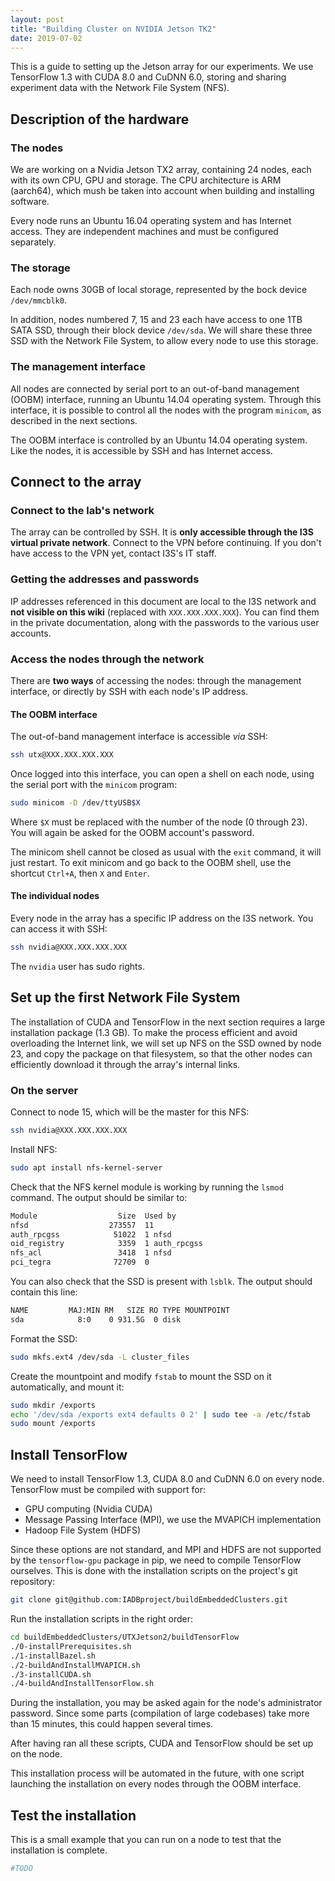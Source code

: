 ```yaml
---
layout: post
title: "Building Cluster on NVIDIA Jetson TK2"
date: 2019-07-02
---
```


This is a guide to setting up the Jetson array for our experiments. We use TensorFlow 1.3 with CUDA 8.0 and CuDNN 6.0, storing and sharing experiment data with the Network File System (NFS).

## Description of the hardware

### The nodes

We are working on a Nvidia Jetson TX2 array, containing 24 nodes, each with its own CPU, GPU and storage. The CPU architecture is ARM (aarch64), which mush be taken into account when building and installing software.

Every node runs an Ubuntu 16.04 operating system and has Internet access. They are independent machines and must be configured separately.

### The storage

Each node owns 30GB of local storage, represented by the bock device `/dev/mmcblk0`.

In addition, nodes numbered 7, 15 and 23 each have access to one 1TB SATA SSD, through their block device `/dev/sda`. We will share these three SSD with the Network File System, to allow every node to use this storage.

### The management interface

All nodes are connected by serial port to an out-of-band management (OOBM) interface, running an Ubuntu 14.04 operating system. Through this interface, it is possible to control all the nodes with the program `minicom`, as described in the next sections.

The OOBM interface is controlled by an Ubuntu 14.04 operating system. Like the nodes, it is accessible by SSH and has Internet access.

## Connect to the array

### Connect to the lab's network

The array can be controlled by SSH. It is **only accessible through the I3S virtual private network**. Connect to the VPN before continuing. If you don't have access to the VPN yet, contact I3S's IT staff.

### Getting the addresses and passwords

IP addresses referenced in this document are local to the I3S network and **not visible on this wiki** (replaced with `XXX.XXX.XXX.XXX`). You can find them in the private documentation, along with the passwords to the various user accounts.

### Access the nodes through the network

There are **two ways** of accessing the nodes: through the management interface, or directly by SSH with each node's IP address.

#### The OOBM interface

The out-of-band management interface is accessible _via_ SSH:

```bash
ssh utx@XXX.XXX.XXX.XXX
```

Once logged into this interface, you can open a shell on each node, using the serial port with the `minicom` program:

```bash
sudo minicom -D /dev/ttyUSB$X
```

Where `$X` must be replaced with the number of the node (0 through 23). You will again be asked for the OOBM account's password.

The minicom shell cannot be closed as usual with the `exit` command, it will just restart. To exit minicom and go back to the OOBM shell, use the shortcut `Ctrl+A`, then `X` and `Enter`.

#### The individual nodes

Every node in the array has a specific IP address on the I3S network. You can access it with SSH:

```bash
ssh nvidia@XXX.XXX.XXX.XXX
```

The `nvidia` user has sudo rights.

## Set up the first Network File System

The installation of CUDA and TensorFlow in the next section requires a large installation package (1.3 GB). To make the process efficient and avoid overloading the Internet link, we will set up NFS on the SSD owned by node 23, and copy the package on that filesystem, so that the other nodes can efficiently download it through the array's internal links.

### On the server

Connect to node 15, which will be the master for this NFS:

```bash
ssh nvidia@XXX.XXX.XXX.XXX
```

Install NFS:

```bash
sudo apt install nfs-kernel-server
```

Check that the NFS kernel module is working by running the `lsmod` command. The output should be similar to:

```bash
Module                  Size  Used by
nfsd                  273557  11
auth_rpcgss            51022  1 nfsd
oid_registry            3359  1 auth_rpcgss
nfs_acl                 3418  1 nfsd
pci_tegra              72709  0
```

You can also check that the SSD is present with `lsblk`. The output should contain this line:

```bash
NAME         MAJ:MIN RM   SIZE RO TYPE MOUNTPOINT
sda            8:0    0 931.5G  0 disk
```

Format the SSD:

```bash
sudo mkfs.ext4 /dev/sda -L cluster_files
```

Create the mountpoint and modify `fstab` to mount the SSD on it automatically, and mount it:

```bash
sudo mkdir /exports
echo '/dev/sda /exports ext4 defaults 0 2' | sudo tee -a /etc/fstab
sudo mount /exports
```

## Install TensorFlow

We need to install TensorFlow 1.3, CUDA 8.0 and CuDNN 6.0 on every node. TensorFlow must be compiled with support for:

- GPU computing (Nvidia CUDA)
- Message Passing Interface (MPI), we use the MVAPICH implementation
- Hadoop File System (HDFS)

Since these options are not standard, and MPI and HDFS are not supported by the `tensorflow-gpu` package in pip, we need to compile TensorFlow ourselves. This is done with the installation scripts on the project's git repository:

```bash
git clone git@github.com:IADBproject/buildEmbeddedClusters.git
```

Run the installation scripts in the right order:

```bash
cd buildEmbeddedClusters/UTXJetson2/buildTensorFlow
./0-installPrerequisites.sh
./1-installBazel.sh
./2-buildAndInstallMVAPICH.sh
./3-installCUDA.sh
./4-buildAndInstallTensorFlow.sh
```

During the installation, you may be asked again for the node's administrator password. Since some parts (compilation of large codebases) take more than 15 minutes, this could happen several times.

After having ran all these scripts, CUDA and TensorFlow should be set up on the node.

This installation process will be automated in the future, with one script launching the installation on every nodes through the OOBM interface.

## Test the installation

This is a small example that you can run on a node to test that the installation is complete.

```python
#TODO
```
